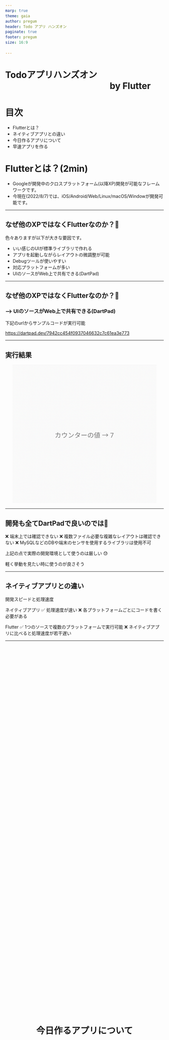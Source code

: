 ```yaml
---
marp: true
theme: gaia
author: pregum
header: Todo アプリ ハンズオン
paginate: true
footer: pregum
size: 16:9

---
```

<!-- headingDivider: 1 -->

 
# Todoアプリハンズオン <marquee behaivor="slide" scrolldelay="10">by Flutter</marquee>
 
# 目次

* Flutterとは？
* ネイティブアプリとの違い
* 今日作るアプリについて
* 早速アプリを作る

# Flutterとは？(2min)

* Googleが開発中のクロスプラットフォーム(以降XP)開発が可能なフレームワークです。
* 今現在(2022/8/7)では、iOS/Android/Web/Linux/macOS/Windowが開発可能です。


---
## なぜ他のXPではなくFlutterなのか？:thinking:

色々ありますが以下が大きな要因です。

<ul>
  <li>いい感じのUIが標準ライブラリで作れる</li>
  <li>アプリを起動しながらレイアウトの微調整が可能</li>
  <li>Debugツールが使いやすい</li>
  <li>対応プラットフォームが多い</li>
  <li>UIのソースがWeb上で共有できる(DartPad)</li>
</ul>

<!-- ---
<style scoped>
  .red-border {
    border: solid red;
  }
</style>
## なぜ他のXPではなくFlutterなのか？:thinking:

今回のハンズオンでは赤枠の部分を実際に体験できる箇所です。

<ul> 
  <li class="red-border"> いい感じのUIが標準ライブラリで作れる </li>
  <li class="red-border"> アプリを起動しながらレイアウトの微調整が可能 </li>
  <li class="red-border"> Debugツールが使いやすい </li>
  <li> 対応プラットフォームが多い </li>
  <li> UIのソースがWeb上で共有できる(DartPad) </li>
</ul> -->

---
## なぜ他のXPではなくFlutterなのか？:thinking:

### --> UIのソースがWeb上で共有できる(DartPad)

下記のurlからサンプルコードが実行可能

https://dartpad.dev/7942cc454f0937046632c7c61ea3e773 



---
## 実行結果

<style scoped>
  .middle-center {
    margin: 0 auto;
    width: 100%;
    object-fit: contain;
    /* background-color: red; */
  }
</style>

<img class="middle-center" src="./images/counter_sample_1.png" height=440 />


---
##  開発も全てDartPadで良いのでは:thinking:

<!-- ✅ UIレイアウトの共有が簡単(Code Penみたいに共有可能) -->
❌ 端末上では確認できない
❌ 複数ファイル必要な複雑なレイアウトは確認できない
❌ MySQLなどのDBや端末のセンサを使用するライブラリは使用不可

上記の点で実際の開発環境として使うのは厳しい 😓 

軽く挙動を見たい時に使うのが良さそう

---
## ネイティブアプリとの違い 

開発スピードと処理速度

ネイティブアプリ
✅  処理速度が速い
:x: 各プラットフォームごとにコードを書く必要がある

Flutter
✅  1つのソースで複数のプラットフォームで実行可能
:x: ネイティブアプリに比べると処理速度が若干遅い

---
<style scoped>
  .tes {
    width: 100%;
    justify-content: center;
    align-content: center;
    display: flex;
    height: 60vh;
    /* background-color: green; */
    text-align: center;
    line-height: 60vh;
  }
</style>

<h1 class="tes"> 今日作るアプリについて </h1>

---
## 今日作るアプリについて
#### 今日できるアプリ

https://github.com/Pregum/todo-app-hands-on-flutter

機能一覧

* タスク作成機能
* タスク編集機能
* タスク削除機能
* タスク完了チェック機能




---
## アプリを作り始める前に

#### FlutterのUIについて

FlutterのUIは全て**ウィジェット**

* テキスト
* ボタン
* チェックボックス
* etc...

---
### FlutterのUIについて
ウィジェットは大きく分けて2種類存在する

* **状態(State)を持つStateful Widget**
  * setState()で状態を変更可能
* **状態(State)を持たないStateless Widget**
  * setState()は使用不可
  * 親ウィジェットや外部から受け取るデータによって更新可能

最初はStateful Widgetを使っておけばOK:+1:

---
### Flutterは宣言的UI

<style scoped>
  .left {
    display: flex;
    width: 48%;
    flex-direction: column;
  }
  .center{
    display: flex;
    width: 4px;
    margin: 8px;
    background-color: black
  }
  .right {
    display: flex;
    width: 48%;
    flex-direction: column;
  }
  .container {
    display: flex;
    flex-direction: row;
    margin-top: 16px;
  }
</style>

<div class="container">
  <div class="left">

  ###### 宣言的UI (React, SwiftUI, etc...)

    String name = 'taro';

    Center(
      child: Text('Hello $name'),
    ),

    // -> Hello taro

  何を表示させるかを記述する。
  </div>

  <div class="center">
  </div>

  <div class="left">

  ###### 命令的UI (UIKit, WinForms, etc...)

    text.frame = CGRect(
      x: 50,
      y: 50,
      width: 50,
      height: 50
    )
    text.text = "taro"
    text.textAlignment = NSTextAlignment.Center

  レイアウトの配置からテキストの文字列まで記述する。
    
  </div>
</div>

---
### 一言で表すと

宣言的UIは**何をしたいかをコードで伝える** (What)

命令的UIは**どのようにしたいかをコードで伝える** (How)

---
## Flutterでの描画

どのウィジェットを使用する場合でもレイアウトは `build` メソッドに記述されています。

Text, ListView, Slider, Container, etc...
どのウィジェットでも`build` メソッドに記載されています。
レイアウトを確認したいときは`build` で検索すると良いです。

---

<style scoped>
  .left {
    display: flex;
    width: 48%;
    flex-direction: column;
  }
  .center{
    display: flex;
    width: 4px;
    margin: 8px;
    background-color: black
  }
  .right {
    display: flex;
    width: 48%;
    flex-direction: column;
  }
  .container {
    display: flex;
    flex-direction: row;
    margin-top: 16px;
  }
</style>

## 【注意】画面の更新にはルールが存在する


画面の更新処理は必ず `setState()` メソッドの中に記述すること

<div class="container">
  <div class="left">

  ✅  OK

    // :
    Text(count)
    // :

    // ヨシ！
    setState(() {
      count = count + 1;
    });

  </div>
  <div class="center">
  </div>
  <div class="right">

  :x: NG

    // :
    Text(count)
    // :

    // これでは画面に+1された値が反映されない
    count = count + 1;

  </div>
</div>




---
## Todoアプリで使う主なウィジェット

* **MaterialApp**
  * 根本にとりあえず置いておくウィジェット

* **Scaffold**
  * 画面の大枠を作ってくれるウィジェット

* **ListView**
  * いい感じにリスト形式で表示してくれる便利なウィジェット 

* **Container**
  * 十徳ナイフのような万能ウィジェット

---
## 作成の流れ

1. プロジェクト作成
2. サンプルアプリ(カウンターアプリ)動作確認
3. 1つのタスクのUI作成
4. リスト形式に並べるUIを作成
5. ウィジェット切り出し
6. ローカルDB(Hive)のライブラリを追加

---
## プロジェクト作成

下記URLからGit Cloneをお願いします。

https://github.com/Pregum/todo-app-hands-on-flutter

ssh
`git@github.com:Pregum/todo-app-hands-on-flutter.git`

---

<style scoped>
  img .bottom {

  }
</style>
## サンプル(カウンターアプリ)動作確認

CloneしたプロジェクトをAndroid エミュレータで動かしてみます。

ここではVS Codeを使用します。

`main.dart`をVSCode上で選択後、起動先エミュレータを設定します。

![](images/image_1_1.png)

---

## 1つのタスクUI作成
#### TodoTileWidgetクラスの作成

`todo_tile_widget.dart` ファイルを作成し、
ファイル内に`TodoTileWidget` クラスを作成します。

```dart
class TodoTileWidget extends StatefulWidget {
  // :
}


class _TodoTileWidgetState extends State<TodoTileWidget> {
  // :
}
```


---
## 1つのタスクUI作成

#### Hiveプラグインのインポート

`pubspec.yaml`ファイルの
`dependencies`に下記ライブラリを記載し、保存します。

```yaml
dependencies:
  // :
  hive: ^2.2.3
  uuid: ^3.0.6
  hive_flutter: ^1.1.0
```

※ インデントがずれているとうまく読み込めないのでご注意下さい。

---
## 1つのタスクUI作成

#### Hiveの開発関連のプラグインをインポート

`pubspec.yaml` ファイルの
`dev_dependencies`に下記ライブラリを記載し、保存します。

```yaml
dev_dependencies:
  // :
  hive_generator: ^1.1.3
  build_runner: ^2.2.0
```

※ インデントがずれているとうまく読み込めないのでご注意下さい。

---
## 1つのタスクUI作成

#### ファイルを配置

<style scoped>
  .left {
    display: flex;
    width: 60%;
    flex-direction: column;
  }
  .center{
    display: flex;
    width: 4px;
    margin: 8px;
    background-color: black
  }
  .right {
    display: flex;
    width: 40%;
    flex-direction: column;
  }
  .container {
    display: flex;
    flex-direction: row;
    margin-top: 16px;
  }
</style>


<div class="container">
  <div class="left">

  共有しましたフォルダ内のファイルを
  `lib` フォルダ直下へ配置します。

  </div>
  <div class="center">
  </div>
  <div class="right">
   <img src="images/todo_tile_create_1.png" width=340 />

  </div>
</div>

---
## 1つのタスクUI作成

#### 引数にTodoクラスのオブジェクトを設定

`TodoTileWidget` クラスの引数に `Todo` クラスの引数を追加します。

```dart
class TodoTileWidget extends StatefulWidget {
  final Todo todo;
  const TodoTileWidget({ Key? key, required this.todo, })
   : super(key: key);
}

class _TodoTileWidgetState extends State<TodoTileWidget> {
  // 使うときは widget.todo でアクセス可能
}
```

---
## 1つのタスクUI作成
#### Tileウィジェットを作成
`TodoTileWidget`の`build`メソッドに
`Card` > `CheckboxListTile` > `Text` の順でウィジェットを配置

```dart
Widget build(BuildContext context) {
  return Card(
    child: CheckboxListTile(
      value: widget.todo.isCompleted, // check用の変数を設定
      onChanged: (bool? value) { }, // チェックのON/OFF時のコールバックを設定 
      title: Text( widget.doto.taskName ), // タスク名を設定
      subtitle: Text( '更新日: ${ widget.todo.updatedAt }' ), // 更新日を設定
    )
  );
}
```

---
## 1つのタスクUI作成
#### 未チェック/チェック済 変数の設定

先ほどの`CheckboxListTile`の `onChanged` プロパティに
未チェック/チェック済の切り替え時に実行される処理を記述します。 

```dart
child: CheckboxListTile(
  // :
  onChanged: (bool? newValue) async {
    if (newValue == null) { return; }
    widget.todo.isCompleted = newValue; // これだけだと画面に反映されない (・x・)
    await MyTodoManager.instance.updateTodo(widget.todo);
  }
  // :
)
```



---
## 1つのタスクUI作成
#### 完了時に取り消し線をつける処理を追加

`CheckboxListTile`の`title`ウィジェット
に取り消し線の処理を追加します。


```dart
child: CheckboxListTile(
  // :
  title: Text( widget.doto.taskName, 
    style: widget.todo.isCompleted
      ? const TextStyle(decoration: TextDecoration.lineThrough) // 完了時は取り消し線有り
      : null, // 未完了時は取り消し線無し
  ),
  // :
)
```

---
## 1つのタスクUI作成

#### 編集と削除用コールバックを引数に追加

`TodoTileWidget`クラスに編集と削除用のコールバックを追加します。

```dart
class TodoTileWidget extends StatefulWidget {
  final Todo todo;
  final Function()? onDismiss; // 削除用コールバック -- 追加した行
  final Function()? onLongTap; // 編集用コールバック -- 追加した行
  const TodoTileWidget({
    Key? key,
    required this.todo,
    this.onDismiss, // 削除用コールバック -- 追加した行
    this.onLongTap, // 編集用コールバック -- 追加した行
  }) : super(key: key);
```

---
## 1つのタスクUI作成
#### 編集と削除用コールバックを引数に追加

`TodoTileWidget`の`build`メソッドに配置した`Card`ウィジェットを
`MyTodoTileWrapper`ウィジェットで包みます。

```dart
  Widget build(BuildContext context) {
    return MyTodoTileWrapper(
      todo: widget.todo,
      onDismiss: () { widget.onDismiss?.call(); },
      onLongTap: () { widget.onLongTap?.call(); },
      child: Card(
        // :
```

---
## リスト形式のUIを作成

#### todo_page.dartファイルの作成

`lib`フォルダ直下に `todo_page.dart` ファイルを作成します。

`todo_page.dart`ファイル内に `TodoPage` クラスを作成します。

```dart
class TodoPage extends StatefulWidget {
  // :
}

class _TodoPageState extends State<TodoPage> {
  // :
}
```

---
## リスト形式のUIを作成
#### MyUtils mixinの追加

`_TodoPageState` クラスに`MyUtils` mixinを適用します。

```dart
class _TodoPageState extends State<TodoPage> with MyUtils {
  // :
```

これで、`showDeletedTodoSnackBar`, `showEditingTodoDialog`などが使えるようになります。
※ 追加後、`my_utils.dart` ファイルインポートを忘れないように
　してください。


---
## リスト形式のUIを作成
#### TodoTileWidget ウィジェットを配置

先ほど作成した `TodoPage` クラスの `build` メソッドに
`TodoTileWidget` ウィジェットを配置します。

```dart
@override
Widget build(BuildContext context) {
  final todo = Todo(id: 'test', taskName: 'タスク1', isCompleted: false);
  return TodoTileWidget(todo: todo);
}
```

---
## リスト形式のUIを作成
#### TodoTileWidgetのonDissmissとonLongTapの設定
`TodoTileWidget`の`onDissmiss`と`onLongTap`を記述します。

```dart
return TodoTileWidget(
  todo: todo,
  onDismiss: () async {
    await MyTodoManager.instance.deleteTodo(todo);
    showDeletedTodoSnackBar(context, todo, index);
  },
  onLongTap: () async {
    await showEditingTodoDialog(context, todo, newItem: false);
  },
);
```

---
## リスト形式のUIを作成
#### ListViewウィジェットを追加

先ほど配置した`TodoTileWidget`を `ListView`ウィジェットで包みます。

```dart
Widget build(BuildContext context) {
  final todo = Todo(id: 'test', taskName: 'タスク1', isCompleted: false);
  final todos = [todo];
  return ListView.builder(
    itemCount: todos.length,
    itemBuilder: (context, index) {
      final todo = todos[index];
      return TodoTileWidget(
        // :
```

---
## リスト形式のUIを作成
#### MyLoadingTodoWidget の配置

先ほど配置した`ListView`を`MyLoadingTodoWidget`で包みます。

```dart
Widget build(BuildContext context) {
  return MyLoadingTodoWidget(
    builder: ((todos) {
      return ListView.builder(
        // :
    }),
  );
```

`ListView`のreturnと仮で作成していたtodo, todosは削除します。

---
## main.dartへの配置

#### hiveにMyTodoのアダプタクラスを登録

`main.dart`ファイルの`main`メソッド内を下記のように書き換えます。
```dart
Future<void> main() async {
  await Hive.initFlutter();
  Hive.registerAdapter(TodoAdapter());

  runApp(const MyApp());
}
```



---
## 参考サイト


* https://twitter.com/gethackteam/status/1268892357027663873?ref_src=twsrc%5Etfw%7Ctwcamp%5Etweetembed%7Ctwterm%5E1268892357027663873%7Ctwgr%5E12007820d2fc3fecbe0ca6381183ab580763b432%7Ctwcon%5Es1_&ref_url=https%3A%2F%2Fqiita.com%2FHiroyuki_OSAKI%2Fitems%2Ff3f88ae535550e95389d

* https://qiita.com/Hiroyuki_OSAKI/items/f3f88ae535550e95389d

* https://ui.dev/imperative-vs-declarative-programming

---
* Flutterとは(2min)
* なんで他のクラスプラットフォームではないの？:thinking:
  * いい感じのUIが標準ライブラリで作れる
  * レイアウトの微調整が簡単
  * 対応プラットフォームが多い
  * UIのソースがWeb上で共有できる(DartPad)
* クロスプラットフォームアプリとネイティブアプリの違い(2min)
* 今日作るアプリのデモ画面(1min)
* ハンズオン開始
  * 画面を作ろう
    * 重要なウィジェット
      * StatefulWidget
        * MaterialApp
        * Scaffold
        * Container
    * このアプリのMVPウィジェット
      * ListView
    * 今日使うウィジェット達一覧
      * main.dart
        * CircularProgressIndicator.adaptive()
        * MaterialApp
        * Scaffold
        * AppBar
        * FloatingActionButton
        * Icon
        * SnackBar
        * Text
        * StatefulWidget
        * StatelessWidget
      * 
    * 画面一覧
      * main.dart
      * observer.dart
      * todo.dart
      * todo.g.dart
      * todo_manager.dart
      * todo_screen.dart
      * todo_service.dart
      * todo_tile_widget.dart
